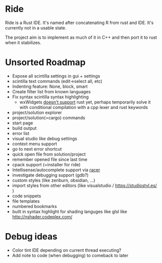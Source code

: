 # Ride
Ride is a Rust IDE. It's named after concatenating R from rust and IDE. It's currently not in a usable state.

The project aim is to implement as much of it in C++ and then port it to rust when it stabilizes.

# Unsorted Roadmap

* Expose all scintilla settings in gui + settings
* scintilla text commands (edit->select all, etc)
* Indenting feature: None, block, smart
* Create filter list from known languages
* Fix syntax scintilla syntax highlighting
	- wxWidgets [doesn't support](http://trac.wxwidgets.org/ticket/16776)  rust yet, perhaps temporarily solve it with conditional compilation with a cpp lexer and rust keywords
* project/solution explorer
* project/solution(=cargo) commands
* start page
* build output
* error list
* visual studio like debug settings
* context menu support
* go to next error shortcut
* quick open file from solution/project
* remember opened file since last time
* cpack support (=installer for ride)
* Intellisense/autocomplete support via [racer](https://github.com/phildawes/racer)
* investigate debugging support (gdb?)
* custom styles (like zenburn, obsidian, ...)
* import styles from other editors (like visualstudio / https://studiostyl.es/ )
* code snippets
* file templates
* numbered bookmarks
* built in syntax highlight for shading languges like glsl like http://nshader.codeplex.com/

# Debug ideas

- Color tint IDE depending on current thread executing?
- Add note to code (when debugging) to comeback to later
